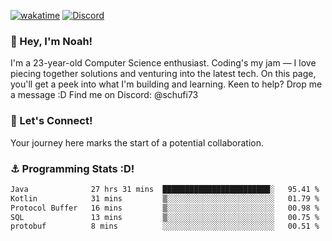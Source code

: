 [![wakatime](https://wakatime.com/badge/user/018b5c7c-fde2-4105-aa96-f5c758abb0a2.svg)](https://wakatime.com/@018b5c7c-fde2-4105-aa96-f5c758abb0a2)
[![Discord](https://img.shields.io/badge/Discord-5865F2?style=flat&logo=discord&logoColor=white)](https://discord.gg/eAW8AGXaGu)



### 👋 Hey, I'm Noah!
I'm a 23-year-old Computer Science enthusiast. Coding's my jam — I love piecing together solutions and venturing into the latest tech. On this page, you'll get a peek into what I'm building and learning. Keen to help? Drop me a message :D 
Find me on Discord: @schufi73

### 🤝 Let's Connect!
Your journey here marks the start of a potential collaboration.

### ⚓ Programming Stats :D!
<!--START_SECTION:waka-->

```txt
Java              27 hrs 31 mins  ████████████████████████░   95.41 %
Kotlin            31 mins         ▒░░░░░░░░░░░░░░░░░░░░░░░░   01.79 %
Protocol Buffer   16 mins         ▒░░░░░░░░░░░░░░░░░░░░░░░░   00.98 %
SQL               13 mins         ▒░░░░░░░░░░░░░░░░░░░░░░░░   00.75 %
protobuf          8 mins          ░░░░░░░░░░░░░░░░░░░░░░░░░   00.51 %
```

<!--END_SECTION:waka-->
